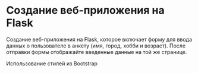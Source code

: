 # Создание веб-приложения на Flask 
Создание веб-приложения на Flask, 
которое включает форму для ввода данных о пользователе в анкету 
(имя, город, хобби и возраст). 
После отправки формы отображайте введенные данные на той же странице.

Использование стилей из Bootstrap
